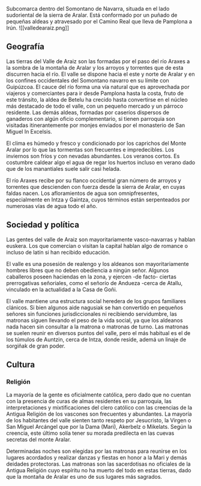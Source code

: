 Subcomarca dentro del Somontano de Navarra, situada en el lado sudoriental de la sierra de Aralar. Está conformado por un puñado de pequeñas aldeas y atravesado por el Camino Real que lleva de Pamplona  a Irún.
![[valledearaiz.png]] 

## Geografía
Las tierras del Valle de Araiz son las formadas por el paso del río Araxes a la sombra de la montaña de Aralar y los arroyos y torrentes que de esta discurren hacia el río. El valle se dispone hacia el este  y norte de Aralar y en los confines occidentales del Somontano navarro en su límite con Guipúzcoa.  El cauce del río forma una vía natural que es aprovechada por viajeros y comerciantes para ir desde Pamplona hasta la costa, fruto de este tránsito, la aldea de Betelu ha crecido hasta convertirse en el núcleo más destacado de todo el valle, con un pequeño mercado y un párroco residente. Las demás aldeas, formadas por caseríos dispersos de ganaderos con algún oficio complementario, si tienen parroquia son visitadas itinerantemente por monjes enviados por el monasterio de San Miguel In Excelsis. 

El clima es húmedo y fresco y condicionado por los caprichos del Monte Aralar por lo que las tormentas son frecuentes e impredecibles. Los inviernos son fríos y con nevadas abundantes. Los veranos cortos. Es costumbre caldear algo el agua de regar los huertos incluso en verano dado que de los manantiales suele salir casi helada. 

El río Araxes recibe por su flanco occidental gran número de arroyos y torrentes que descienden con fuerza desde la sierra de Aralar, en cuyas faldas nacen. Los afloramientos de agua son omnipfresentes, especialmente en Intza y Gaintza, cuyos términos están serpenteados por numerosas vías de agua todo el año. 

## Sociedad y política 
Las gentes del valle de Araiz son mayoritariamente vasco-navarras y hablan euskera. Los que comercian o visitan la capital hablan algo de romance o incluso de latín si han recibido educación. 

El valle es una posesión de realengo y los aldeanos son mayoritariamente hombres libres que no deben obediencia a ningún señor. Algunos caballeros poseen haciendas en la zona, y ejercen -de facto- ciertas prerrogativas señoriales, como el señorío de Andueza -cerca de Atallu, vinculado en la actualidad a la Casa de Goñi. 

El valle mantiene una estructura social heredera de los grupos familiares clánicos. Si bien algunos aide nagusiak se han convertido en pequeños señores sin funciones jurisdiccionales ni recibiendo servidumbre, las matronas siguen llevando el peso de la vida social, ya que los aldeanos nada hacen sin consultar a la matrona o matronas de turno. Las matronas se suelen reunir en diversos puntos del valle, pero el más habitual es el de los túmulos de Auntzin, cerca de Intza, donde reside, ademá un linaje de  sorgiñak de gran poder. 

## Cultura 

### Religión
La mayoría de la gente es oficialmente católica, pero dado que no cuentan con la presencia de curas de almas residentes en su parroquia, las interpretaciones y mixtificaciones del clero católico con las creencias de la Antigua Religión de los vascones son frecuentes y abundantes. La mayoría de los habitantes del valle sienten tanto respeto por Jesucristo, la Virgen o San Miguel Arcángel que por la Dama (Mari), Akerbelz o Mikelats. Según la creencia, este último solía tener su morada predilecta en las cuevas secretas del monte Aralar. 

Determinadas noches son elegidas por las matronas para reunirse en los lugares acordados y realizar danzas y fiestas en honor a la Mari y demás deidades protectoras.  Las matronas son las sacerdotisas no oficiales de la Antigua Religión cuyo espíritu no ha muerto del todo en estas tierras, dado que la montaña de Aralar es uno de sus lugares más sagrados. 

